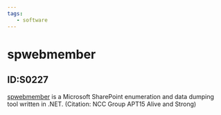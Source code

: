 ```yaml
---
tags:
   - software
---
```

# spwebmember
## ID:S0227
[spwebmember](/mitre/software/S0227) is a Microsoft SharePoint enumeration and data dumping tool written in .NET. (Citation: NCC Group APT15 Alive and Strong)
